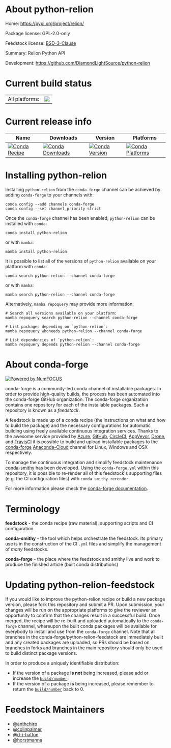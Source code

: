 About python-relion
===================

Home: https://pypi.org/project/relion/

Package license: GPL-2.0-only

Feedstock license: [BSD-3-Clause](https://github.com/conda-forge/python-relion-feedstock/blob/main/LICENSE.txt)

Summary: Relion Python API

Development: https://github.com/DiamondLightSource/python-relion

Current build status
====================


<table><tr><td>All platforms:</td>
    <td>
      <a href="https://dev.azure.com/conda-forge/feedstock-builds/_build/latest?definitionId=13904&branchName=main">
        <img src="https://dev.azure.com/conda-forge/feedstock-builds/_apis/build/status/python-relion-feedstock?branchName=main">
      </a>
    </td>
  </tr>
</table>

Current release info
====================

| Name | Downloads | Version | Platforms |
| --- | --- | --- | --- |
| [![Conda Recipe](https://img.shields.io/badge/recipe-python--relion-green.svg)](https://anaconda.org/conda-forge/python-relion) | [![Conda Downloads](https://img.shields.io/conda/dn/conda-forge/python-relion.svg)](https://anaconda.org/conda-forge/python-relion) | [![Conda Version](https://img.shields.io/conda/vn/conda-forge/python-relion.svg)](https://anaconda.org/conda-forge/python-relion) | [![Conda Platforms](https://img.shields.io/conda/pn/conda-forge/python-relion.svg)](https://anaconda.org/conda-forge/python-relion) |

Installing python-relion
========================

Installing `python-relion` from the `conda-forge` channel can be achieved by adding `conda-forge` to your channels with:

```
conda config --add channels conda-forge
conda config --set channel_priority strict
```

Once the `conda-forge` channel has been enabled, `python-relion` can be installed with `conda`:

```
conda install python-relion
```

or with `mamba`:

```
mamba install python-relion
```

It is possible to list all of the versions of `python-relion` available on your platform with `conda`:

```
conda search python-relion --channel conda-forge
```

or with `mamba`:

```
mamba search python-relion --channel conda-forge
```

Alternatively, `mamba repoquery` may provide more information:

```
# Search all versions available on your platform:
mamba repoquery search python-relion --channel conda-forge

# List packages depending on `python-relion`:
mamba repoquery whoneeds python-relion --channel conda-forge

# List dependencies of `python-relion`:
mamba repoquery depends python-relion --channel conda-forge
```


About conda-forge
=================

[![Powered by
NumFOCUS](https://img.shields.io/badge/powered%20by-NumFOCUS-orange.svg?style=flat&colorA=E1523D&colorB=007D8A)](https://numfocus.org)

conda-forge is a community-led conda channel of installable packages.
In order to provide high-quality builds, the process has been automated into the
conda-forge GitHub organization. The conda-forge organization contains one repository
for each of the installable packages. Such a repository is known as a *feedstock*.

A feedstock is made up of a conda recipe (the instructions on what and how to build
the package) and the necessary configurations for automatic building using freely
available continuous integration services. Thanks to the awesome service provided by
[Azure](https://azure.microsoft.com/en-us/services/devops/), [GitHub](https://github.com/),
[CircleCI](https://circleci.com/), [AppVeyor](https://www.appveyor.com/),
[Drone](https://cloud.drone.io/welcome), and [TravisCI](https://travis-ci.com/)
it is possible to build and upload installable packages to the
[conda-forge](https://anaconda.org/conda-forge) [Anaconda-Cloud](https://anaconda.org/)
channel for Linux, Windows and OSX respectively.

To manage the continuous integration and simplify feedstock maintenance
[conda-smithy](https://github.com/conda-forge/conda-smithy) has been developed.
Using the ``conda-forge.yml`` within this repository, it is possible to re-render all of
this feedstock's supporting files (e.g. the CI configuration files) with ``conda smithy rerender``.

For more information please check the [conda-forge documentation](https://conda-forge.org/docs/).

Terminology
===========

**feedstock** - the conda recipe (raw material), supporting scripts and CI configuration.

**conda-smithy** - the tool which helps orchestrate the feedstock.
                   Its primary use is in the construction of the CI ``.yml`` files
                   and simplify the management of *many* feedstocks.

**conda-forge** - the place where the feedstock and smithy live and work to
                  produce the finished article (built conda distributions)


Updating python-relion-feedstock
================================

If you would like to improve the python-relion recipe or build a new
package version, please fork this repository and submit a PR. Upon submission,
your changes will be run on the appropriate platforms to give the reviewer an
opportunity to confirm that the changes result in a successful build. Once
merged, the recipe will be re-built and uploaded automatically to the
`conda-forge` channel, whereupon the built conda packages will be available for
everybody to install and use from the `conda-forge` channel.
Note that all branches in the conda-forge/python-relion-feedstock are
immediately built and any created packages are uploaded, so PRs should be based
on branches in forks and branches in the main repository should only be used to
build distinct package versions.

In order to produce a uniquely identifiable distribution:
 * If the version of a package **is not** being increased, please add or increase
   the [``build/number``](https://docs.conda.io/projects/conda-build/en/latest/resources/define-metadata.html#build-number-and-string).
 * If the version of a package **is** being increased, please remember to return
   the [``build/number``](https://docs.conda.io/projects/conda-build/en/latest/resources/define-metadata.html#build-number-and-string)
   back to 0.

Feedstock Maintainers
=====================

* [@anthchirp](https://github.com/anthchirp/)
* [@colinpalmer](https://github.com/colinpalmer/)
* [@d-j-hatton](https://github.com/d-j-hatton/)
* [@horstmanna](https://github.com/horstmanna/)

